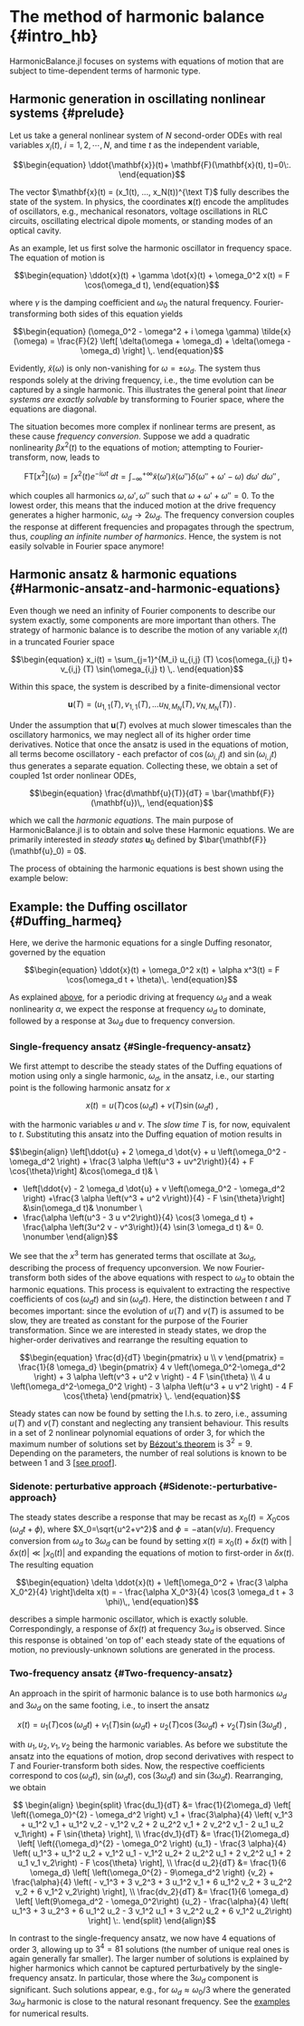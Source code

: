 
# The method of harmonic balance {#intro_hb}

HarmonicBalance.jl focuses on systems with equations of motion that are subject to time-dependent terms of harmonic type.

## Harmonic generation in oscillating nonlinear systems {#prelude}

Let us take a general nonlinear system of $N$ second-order ODEs with real variables $x_i(t)$, $i = 1,2,\cdots,N$, and time $t$ as the independent variable,

$$\begin{equation}
  \ddot{\mathbf{x}}(t)+ \mathbf{F}(\mathbf{x}(t), t)=0\:.
\end{equation}$$

The vector $\mathbf{x}(t) = (x_1(t), ..., x_N(t))^{\text T}$ fully describes the state of the system.  In physics, the coordinates $\mathbf{x}(t)$ encode the amplitudes of oscillators, e.g., mechanical resonators, voltage oscillations in RLC circuits, oscillating electrical dipole moments, or standing modes of an optical cavity.

As an example, let us first solve the harmonic oscillator in frequency space. The equation of motion is

$$\begin{equation}
\ddot{x}(t) + \gamma \dot{x}(t) + \omega_0^2 x(t) = F \cos(\omega_d t),
\end{equation}$$

where $\gamma$ is the damping coefficient and $\omega_0$ the natural frequency. Fourier-transforming both sides of this equation yields

$$\begin{equation}
(\omega_0^2 - \omega^2 + i \omega \gamma) \tilde{x}(\omega) = \frac{F}{2} \left[ \delta(\omega + \omega_d) + \delta(\omega - \omega_d) \right] \,.
\end{equation}$$

Evidently, $\tilde{x}(\omega)$ is only non-vanishing for $\omega = \pm \omega_d$. The system thus responds solely at the driving frequency, i.e., the time evolution can be captured by a single harmonic. This illustrates the general point that _linear systems are exactly solvable_ by transforming to Fourier space, where the equations are diagonal.

The situation becomes more complex if nonlinear terms are present, as these cause _frequency conversion_. Suppose we add a quadratic nonlinearity $\beta x^2(t)$ to the equations of motion; attempting to Fourier-transform, now, leads to

$$\begin{equation}
    \text{FT}[x^2](\omega) =  \int x^2(t) e^{-i\omega t} \: dt = \int_{-\infty}^{+\infty} \tilde{x}(\omega')\tilde{x}(\omega'') \delta(\omega''+\omega'-\omega) \: d\omega' \: d\omega'' \,,
\end{equation}$$

which couples all harmonics $\omega, \omega', \omega''$ such that $\omega + \omega' + \omega'' = 0$. To the lowest order, this means that the induced motion at the drive frequency generates a higher harmonic, $\omega_d \rightarrow 2\omega_d$. The frequency conversion couples the response at different frequencies and propagates through the spectrum, thus, _coupling an infinite number of harmonics_. Hence, the system is not easily solvable in Fourier space anymore!

## Harmonic ansatz &amp; harmonic equations {#Harmonic-ansatz-and-harmonic-equations}

Even though we need an infinity of Fourier components to describe our system exactly, some components are more important than others. The strategy of harmonic balance is to describe the motion of any variable $x_i(t)$ in a truncated Fourier space

$$\begin{equation}
x_i(t) = \sum_{j=1}^{M_i} u_{i,j}  (T)  \cos(\omega_{i,j} t)+ v_{i,j} (T) \sin(\omega_{i,j} t) \,.
\end{equation}$$

Within this space, the system is described by a finite-dimensional vector

$$\begin{equation}
\mathbf{u}(T) = (u_{1,1}(T), v_{1,1}(T), \ldots u_{N, M_N}(T), v_{N, M_N}(T))\,.
\end{equation}$$

Under the assumption that $\mathbf{u}(T)$ evolves at much slower timescales than the oscillatory harmonics, we may neglect all of its higher order time derivatives. Notice that once the ansatz is used in the equations of motion, all terms become oscillatory - each prefactor of $\cos(\omega_{i,j} t)$ and $\sin(\omega_{i,j} t)$ thus generates a separate equation. Collecting these, we obtain a set of coupled 1st order nonlinear ODEs,

$$\begin{equation}
\frac{d\mathbf{u}(T)}{dT}  = \bar{\mathbf{F}} (\mathbf{u})\,,
\end{equation}$$

which we call the _harmonic equations_. The main purpose of HarmonicBalance.jl is to obtain and solve these Harmonic equations. We are primarily interested in _steady states_ $\mathbf{u}_0$ defined by $\bar{\mathbf{F}}(\mathbf{u}_0) = 0$.

The process of obtaining the harmonic equations is best shown using the example below:

## Example: the Duffing oscillator {#Duffing_harmeq}

Here, we derive the harmonic equations for a single Duffing resonator, governed by the equation

$$\begin{equation}
    \ddot{x}(t) + \omega_0^2 x(t) + \alpha x^3(t) = F \cos(\omega_d t + \theta)\,.
\end{equation}$$

As explained [above](/background/harmonic_balance#prelude), for a periodic driving at frequency $\omega_d$ and a weak nonlinearity $\alpha$, we expect the response at frequency $\omega_d$ to dominate, followed by a response at $3\omega_d$ due to frequency conversion.

### Single-frequency ansatz {#Single-frequency-ansatz}

We first attempt to describe the steady states of the Duffing equations of motion using only a single harmonic, $\omega_d$, in the ansatz, i.e., our starting point is the following harmonic ansatz for $x$

$$\begin{equation}
 x(t) = u(T) \cos(\omega_d t) + v(T) \sin(\omega_d t)\:,
\end{equation}$$

with the harmonic variables $u$ and $v$. The _slow time_ $T$ is, for now, equivalent to $t$. Substituting this ansatz into the Duffing equation of motion results in

$$\begin{align} 
 \left[\ddot{u} + 2 \omega_d \dot{v} + u \left(\omega_0^2 - \omega_d^2 \right) +  \frac{3 \alpha \left(u^3 + uv^2\right)}{4} + F \cos{\theta}\right] &\cos(\omega_d t)& \\
 + \left[\ddot{v} - 2 \omega_d \dot{u} + v \left(\omega_0^2 - \omega_d^2 \right)  +\frac{3 \alpha \left(v^3 + u^2 v\right)}{4} - F \sin{\theta}\right] &\sin(\omega_d t)& \nonumber \\
 + \frac{\alpha \left(u^3 - 3 u v^2\right)}{4} \cos(3 \omega_d t) +  \frac{\alpha \left(3u^2 v - v^3\right)}{4} \sin(3 \omega_d t) &= 0. \nonumber
\end{align}$$

We see that the $x^3$ term has generated terms that oscillate at $3\omega_d$, describing the process of frequency upconversion. We now Fourier-transform both sides of the above equations with respect to $\omega_d$ to obtain the harmonic equations. This process is equivalent to extracting the respective coefficients of $\cos(\omega_d t)$ and $\sin(\omega_d t)$. Here, the distinction between $t$ and $T$ becomes important: since the evolution of $u(T)$ and $v(T)$ is assumed to be slow, they are treated as constant for the purpose of the Fourier transformation. Since we are interested in steady states, we drop the higher-order derivatives and rearrange the resulting equation to

$$\begin{equation}
 \frac{d}{dT} \begin{pmatrix} u \\ v  \end{pmatrix} = \frac{1}{8 \omega_d} \begin{pmatrix} 4 v \left(\omega_0^2-\omega_d^2 \right) + 3 \alpha \left(v^3 + u^2 v  \right) - 4 F \sin{\theta}  \\ 4 u \left(\omega_d^2-\omega_0^2 \right)  - 3 \alpha \left(u^3 + u v^2 \right) - 4 F \cos{\theta}  \end{pmatrix} \,.
\end{equation}$$

Steady states can now be found by setting the l.h.s. to zero, i.e., assuming $u(T)$ and $v(T)$ constant and neglecting any transient behaviour. This results in a set of 2 nonlinear polynomial equations of order 3, for which the maximum number of solutions set by [Bézout&#39;s theorem](https://en.wikipedia.org/wiki/B%C3%A9zout%27s_theorem) is $3^2=9$. Depending on the parameters, the number of real solutions is known to be between 1 and 3 [[see proof](https://www.sciencedirect.com/science/article/pii/S0021782423001563?via%3Dihub)].

### Sidenote: perturbative approach {#Sidenote:-perturbative-approach}

The steady states describe a response that may be recast as $x_0(t) = X_0 \cos(\omega_d t + \phi)$, where $X_0=\sqrt{u^2+v^2}$ and $\phi=-\text{atan}(v/u)$. Frequency conversion from $\omega_d$ to $3 \omega_d$ can be found by setting $x(t) \equiv x_0(t) + \delta x(t)$ with $|\delta x(t)|\ll|x_0(t)|$ and expanding the equations of motion to first-order in $\delta x(t)$. The resulting equation

$$\begin{equation}
    \delta \ddot{x}(t) + \left[\omega_0^2 + \frac{3 \alpha X_0^2}{4} \right]\delta x(t) = - \frac{\alpha X_0^3}{4} \cos(3 \omega_d t + 3 \phi)\,,
\end{equation}$$

describes a simple harmonic oscillator, which is exactly soluble. Correspondingly, a response of $\delta x(t)$ at frequency $3 \omega_d$ is observed. Since this response is obtained &#39;on top of&#39; each steady state of the equations of motion, no previously-unknown solutions are generated in the process.

### Two-frequency ansatz {#Two-frequency-ansatz}

An approach in the spirit of harmonic balance is to use both harmonics $\omega_d$ and $3 \omega_d$ on the same footing, i.e., to insert the ansatz

$$\begin{equation}
 x(t) = u_1(T) \cos(\omega_d t) + v_1(T) \sin(\omega_d t) + u_2(T) \cos(3 \omega_d t) + v_2(T) \sin(3\omega_d t)\:,
\end{equation}$$

with $u_1, u_2, v_1, v_2$ being the harmonic variables. As before we substitute the ansatz into the equations of motion, drop second derivatives with respect to $T$ and Fourier-transform both sides. Now, the respective coefficients correspond to $\cos(\omega_d t)$, $\sin(\omega_d t)$, $\cos(3 \omega_d t)$ and $\sin(3\omega_d t)$. Rearranging, we obtain

$$ \begin{align}
 \begin{split}
 \frac{du_1}{dT} &=  \frac{1}{2\omega_d} \left[ \left({\omega_0}^{2} - \omega_d^2 \right) v_1 + \frac{3\alpha}{4} \left( v_1^3 + u_1^2 v_1 + u_1^2 v_2 - v_1^2 v_2 + 2 u_2^2 v_1 + 2 v_2^2 v_1 - 2 u_1 u_2 v_1\right)  + F \sin{\theta} \right],
 \\
 \frac{dv_1}{dT} &= \frac{1}{2\omega_d} \left[ \left({\omega_d}^{2} - \omega_0^2 \right) {u_1} - \frac{3 \alpha}{4} \left( u_1^3 + u_1^2 u_2 + v_1^2 u_1 - v_1^2 u_2+ 2 u_2^2 u_1 + 2 v_2^2 u_1  + 2 u_1 v_1 v_2\right) - F \cos{\theta} \right],
 \\
 \frac{d u_2}{dT} &= \frac{1}{6 \omega_d} \left[ \left(\omega_0^{2} - 9\omega_d^2 \right) {v_2} + \frac{\alpha}{4} \left( - v_1^3 + 3 v_2^3 + 3 u_1^2 v_1 + 6 u_1^2 v_2 + 3 u_2^2 v_2 + 6 v_1^2 v_2\right) \right],
 \\
 \frac{dv_2}{dT} &= \frac{1}{6 \omega_d} \left[ \left(9\omega_d^2 - \omega_0^2\right) {u_2} - \frac{\alpha}{4} \left( u_1^3 + 3 u_2^3 + 6 u_1^2 u_2 - 3 v_1^2 u_1 + 3 v_2^2 u_2 + 6 v_1^2 u_2\right) \right] \:.
 \end{split}
 \end{align}$$

In contrast to the single-frequency ansatz, we now have 4 equations of order 3, allowing up to $3^4=81$ solutions (the number of unique real ones is again generally far smaller). The larger number of solutions is explained by higher harmonics which cannot be captured perturbatively by the single-frequency ansatz. In particular, those where the $3 \omega_d$ component is significant. Such solutions appear, e.g., for $\omega_d \approx \omega_0 / 3$ where the generated $3 \omega_d$ harmonic is close to the natural resonant frequency. See the [examples](/tutorials/steady_states#Duffing) for numerical results.
